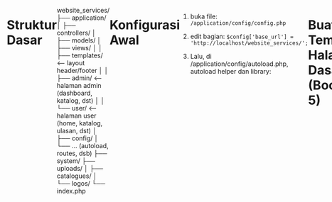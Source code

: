 # Struktur Dasar

website_services/
├── application/
│ ├── controllers/
│ ├── models/
│ ├── views/
│ │ ├── templates/ <-- layout header/footer
│ │ ├── admin/ <-- halaman admin (dashboard, katalog, dst)
│ │ └── user/ <-- halaman user (home, katalog, ulasan, dst)
│ ├── config/
│ └── ... (autoload, routes, dsb)
├── system/
├── uploads/
│ ├── catalogues/
│ └── logos/
└── index.php

# Konfigurasi Awal

1. buka file:
   `/application/config/config.php`

2. edit bagian:
   `$config['base_url'] = 'http://localhost/website_services/';`

3. Lalu, di /application/config/autoload.php, autoload helper dan library:

```
$autoload['libraries'] = array('database', 'session');
$autoload['helper'] = array('url', 'form');

```

# Buat Template Halaman Dasar (Bootstrap 5)

1. application/views/templates/header.php

<!DOCTYPE html>
<html lang="en">
<head>
  <meta charset="UTF-8">
  <title><?= $title ?? 'Jasa Website' ?></title>
  <link href="https://cdn.jsdelivr.net/npm/bootstrap@5.3.0/dist/css/bootstrap.min.css" rel="stylesheet">
</head>
<body>
<nav class="navbar navbar-expand-lg navbar-dark bg-dark">
  <div class="container">
    <a class="navbar-brand" href="<?= base_url() ?>">Jasa Website</a>
  </div>
</nav>
<div class="container mt-4">

2. application/views/templates/footer.php

</div> <!-- end container -->
<footer class="bg-light text-center p-3 mt-5">
  <small>&copy; <?= date('Y') ?> Jasa Website</small>
</footer>
<script src="https://cdn.jsdelivr.net/npm/bootstrap@5.3.0/dist/js/bootstrap.bundle.min.js"></script>
</body>
</html>

# Buat Controller Awal & Landing Page

1. application/controllers/User.php:

<?php
defined('BASEPATH') OR exit('No direct script access allowed');

class User extends CI_Controller {

  public function index() {
    $data['title'] = 'Beranda';
    $this->load->view('templates/header', $data);
    $this->load->view('user/home');
    $this->load->view('templates/footer');
  }
}

2. application/views/user/home.php:

<h1 class="text-center">Pembuatan Website Profesional</h1>
<div class="row text-center mt-4">
  <div class="col-md-4"><div class="border p-3">Katalog 1</div></div>
  <div class="col-md-4"><div class="border p-3">Katalog 2</div></div>
  <div class="col-md-4"><div class="border p-3">Katalog 3</div></div>
</div>

# Setting database

1. buka /application/config/database.php:

```$db['default'] = array(
    'dsn'   => '',
    'hostname' => 'localhost',
    'username' => 'root',
    'password' => '',                 // XAMPP default biasanya kosong
    'database' => 'jasa_website',     // ← ganti dengan nama database kamu
    'dbdriver' => 'mysqli',
    'dbprefix' => '',
    'pconnect' => FALSE,
    'db_debug' => (ENVIRONMENT !== 'production'),
    ...
);

```
# Routing halaman awal

1. Buka: /application/config/routes.php:
```
$route['default_controller'] = 'user';
```
# Halaman Login Admin

Admin bisa login menggunakan username & password
Hanya admin yang bisa mengakses halaman dashboard
Data login disimpan di tabel tb_users

## Buat view form login
application/views/auth/login.php:

<div class="row justify-content-center">
  <div class="col-md-4">
    <h3 class="text-center">Login Admin</h3>
    <?php if ($this->session->flashdata('error')): ?>

      <div class="alert alert-danger"><?= $this->session->flashdata('error') ?></div>
    <?php endif; ?>
    <form method="post" action="<?= base_url('auth/login') ?>">
      <div class="mb-3">
        <label for="username">Username</label>
        <input type="text" class="form-control" name="username" required>
      </div>
      <div class="mb-3">
        <label for="password">Password</label>
        <input type="password" class="form-control" name="password" required>
      </div>
      <button type="submit" class="btn btn-primary w-100">Login</button>
    </form>

  </div>
</div>

## Buatk controller auth.php

application/controllers/Auth.php:

<?php
defined('BASEPATH') OR exit('No direct script access allowed');

class Auth extends CI_Controller {

  public function __construct() {
    parent::__construct();
    $this->load->model('User_model');
    $this->load->library('session');
  }

  public function index() {
    $this->load->view('templates/header', ['title' => 'Login']);
    $this->load->view('auth/login');
    $this->load->view('templates/footer');
  }

  public function login() {
    $username = $this->input->post('username');
    $password = $this->input->post('password');
    $user = $this->User_model->get_by_username($username);

    if ($user && password_verify($password, $user->password)) {
      $this->session->set_userdata('user_id', $user->user_id);
      redirect('admin');
    } else {
      $this->session->set_flashdata('error', 'Username atau Password salah!');
      redirect('auth');
    }
  }

  public function logout() {
    $this->session->sess_destroy();
    redirect('auth');
  }
}

## buat model user_model.php
application/models/User_model.php:

<?php
defined('BASEPATH') OR exit('No direct script access allowed');

class User_model extends CI_Model {

  public function get_by_username($username) {
    return $this->db->get_where('tb_users', ['username' => $username])->row();
  }
}


## tambahkan admin dummy ke database
Buka phpMyAdmin, jalankan query ini:

INSERT INTO tb_users (username, password)
VALUES ('admin', '$2y$10$GpZKcLskHZutTD5boIRfV.CraV.rEB53erVrxCjVR59dJD72HJ82G'); 

Password-nya adalah: admin123
(Dienkripsi dengan password_hash())

## routing

application/config/routes.php:
Tambahkan ini:

$route['login'] = 'auth/index';
$route['logout'] = 'auth/logout';


## hasil
Buka http://localhost/website_services/login

Masukkan:
Username: admin
Password: admin123
>> akan error kalau .htaccess nya belumm dibuat :http://localhost/website_services/index.php/login

## hilangkan index.php

1. bikin file di root folder : .htaccess

2. isi dengan :

RewriteEngine On
RewriteBase /website_services/
RewriteCond %{REQUEST_FILENAME} !-f
RewriteCond %{REQUEST_FILENAME} !-d
RewriteRule ^(.*)$ index.php/$1 [L]


3. edit file application/config/config.php:

cari baris : 
$config['index_page'] = 'index.php';

ubah:
$config['index_page'] = '';


4. Pastikan Apache mod_rewrite Aktif
Buka XAMPP → Config (Apache) → httpd.conf

Pastikan baris berikut tidak dikomentari (tidak ada # di depannya):
LoadModule rewrite_module modules/mod_rewrite.so

Simpan file dan restart Apache dari XAMPP Control Panel


# masalah login salah password

1. bikin file hash.php di root folder isi hash.php:

<?php
echo password_hash('admin123', PASSWORD_DEFAULT);

2. jalankan : http://localhost/website_services/hash.php

3. kemudian masukkan copy hasil nya dan edit password di table mysql


# halaman dashboard admin

Sidebar kiri: navigasi admin (Dashboard, Katalog, Pesanan, Laporan, Ulasan)
Ringkasan pesanan selesai & pendapatan bulan ini
(opsional nanti) Chart statistik sederhana

## struktur folder
application/
├── controllers/
│   └── Admin.php
├── views/
│   ├── admin/
│   │   └── dashboard.php
│   ├── templates/
│   │   ├── admin_header.php
│   │   └── admin_footer.php

## buat template header admin
application/views/templates/admin_header.php:

<!DOCTYPE html>
<html lang="en">
<head>
  <meta charset="UTF-8">
  <title><?= $title ?? 'Admin Dashboard' ?></title>
  <link href="https://cdn.jsdelivr.net/npm/bootstrap@5.3.0/dist/css/bootstrap.min.css" rel="stylesheet">
  <style>
    body {
      display: flex;
    }
    aside {
      width: 220px;
      min-height: 100vh;
      background: #f8f9fa;
    }
    main {
      flex: 1;
      padding: 20px;
    }
    .nav-link.active {
      font-weight: bold;
      color: #0d6efd !important;
    }
  </style>
</head>
<body>
  <aside class="p-3">
    <h4>Admin Panel</h4>
    <nav class="nav flex-column">
      <a class="nav-link <?= uri_string() == 'admin' ? 'active' : '' ?>" href="<?= base_url('admin') ?>">Dashboard</a>
      <a class="nav-link" href="#">Katalog</a>
      <a class="nav-link" href="#">Pesanan</a>
      <a class="nav-link" href="#">Laporan</a>
      <a class="nav-link" href="#">Ulasan</a>
      <a class="nav-link text-danger" href="<?= base_url('logout') ?>">Logout</a>
    </nav>
  </aside>
  <main>

## buat template footer admin

application/views/templates/admin_footer.php:

  </main>
  <script src="https://cdn.jsdelivr.net/npm/bootstrap@5.3.0/dist/js/bootstrap.bundle.min.js"></script>
</body>
</html>

## buat controller Admin.php

application/controllers/Admin.php:

<?php
defined('BASEPATH') OR exit('No direct script access allowed');

class Admin extends CI_Controller {

  public function __construct() {
    parent::__construct();
    if (!$this->session->userdata('user_id')) {
      redirect('login');
    }

    $this->load->database();
  }

  public function index() {
    // Jumlah pesanan selesai bulan ini
    $this->db->where('status', 'completed');
    $this->db->where('MONTH(created_at)', date('m'));
    $this->db->where('YEAR(created_at)', date('Y'));
    $pesanan_selesai = $this->db->count_all_results('tb_orders');

    // Total pendapatan bulan ini
    $this->db->select_sum('tb_catalogues.price');
    $this->db->from('tb_orders');
    $this->db->join('tb_catalogues', 'tb_catalogues.catalogue_id = tb_orders.catalogue_id');
    $this->db->where('tb_orders.status', 'completed');
    $this->db->where('MONTH(tb_orders.created_at)', date('m'));
    $this->db->where('YEAR(tb_orders.created_at)', date('Y'));
    $result = $this->db->get()->row();

    $pendapatan = $result->price ?? 0;

    $data['title'] = 'Dashboard Admin';
    $data['pesanan_selesai'] = $pesanan_selesai;
    $data['pendapatan'] = $pendapatan;

    $this->load->view('templates/admin_header', $data);
    $this->load->view('admin/dashboard', $data);
    $this->load->view('templates/admin_footer');
  }
}

## buat view dashboard.php
application/views/admin/dashboard.php:

<h2>Ringkasan dan Statistik Pesanan</h2>

<div class="row my-4">
  <div class="col-md-6">
    <div class="bg-primary text-white p-4 rounded">
      <h5>Pesanan Selesai Bulan Ini</h5>
      <h2><?= $pesanan_selesai ?></h2>

    </div>

  </div>
  <div class="col-md-6">
    <div class="bg-success text-white p-4 rounded">
      <h5>Total Pendapatan Bulan Ini</h5>
      <h2>Rp <?= number_format($pendapatan, 0, ',', '.') ?></h2>
    </div>
  </div>
</div>

## hasil

akses: http://localhost/website_services/admin
